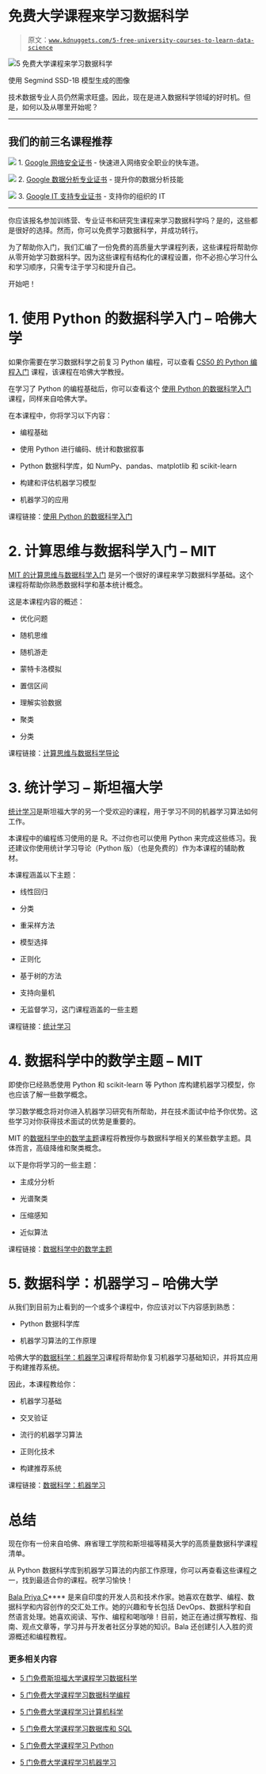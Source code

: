 # 免费大学课程来学习数据科学

> 原文：[`www.kdnuggets.com/5-free-university-courses-to-learn-data-science`](https://www.kdnuggets.com/5-free-university-courses-to-learn-data-science)

![5 免费大学课程来学习数据科学](img/878a44fb88c17a21fbc2e6d6e005b307.png)

使用 Segmind SSD-1B 模型生成的图像

技术数据专业人员仍然需求旺盛。因此，现在是进入数据科学领域的好时机。但是，如何以及从哪里开始呢？

* * *

## 我们的前三名课程推荐

![](img/0244c01ba9267c002ef39d4907e0b8fb.png) 1\. [Google 网络安全证书](https://www.kdnuggets.com/google-cybersecurity) - 快速进入网络安全职业的快车道。

![](img/e225c49c3c91745821c8c0368bf04711.png) 2\. [Google 数据分析专业证书](https://www.kdnuggets.com/google-data-analytics) - 提升你的数据分析技能

![](img/0244c01ba9267c002ef39d4907e0b8fb.png) 3\. [Google IT 支持专业证书](https://www.kdnuggets.com/google-itsupport) - 支持你的组织的 IT

* * *

你应该报名参加训练营、专业证书和研究生课程来学习数据科学吗？是的，这些都是很好的选择。然而，你可以免费学习数据科学，并成功转行。

为了帮助你入门，我们汇编了一份免费的高质量大学课程列表，这些课程将帮助你从零开始学习数据科学。因为这些课程有结构化的课程设置，你不必担心学习什么和学习顺序，只需专注于学习和提升自己。

开始吧！

# 1\. 使用 Python 的数据科学入门 – 哈佛大学

如果你需要在学习数据科学之前复习 Python 编程，可以查看 [CS50 的 Python 编程入门](https://cs50.harvard.edu/python/2022/) 课程，该课程在哈佛大学教授。

在学习了 Python 的编程基础后，你可以查看这个 [使用 Python 的数据科学入门](https://pll.harvard.edu/course/introduction-data-science-python/2023-10) 课程，同样来自哈佛大学。

在本课程中，你将学习以下内容：

+   编程基础

+   使用 Python 进行编码、统计和数据叙事

+   Python 数据科学库，如 NumPy、pandas、matplotlib 和 scikit-learn

+   构建和评估机器学习模型

+   机器学习的应用

课程链接：[使用 Python 的数据科学入门](https://pll.harvard.edu/course/introduction-data-science-python/2023-10)

# 2\. 计算思维与数据科学入门 – MIT

[MIT 的计算思维与数据科学入门](https://ocw.mit.edu/courses/6-0002-introduction-to-computational-thinking-and-data-science-fall-2016/) 是另一个很好的课程来学习数据科学基础。这个课程将帮助你熟悉数据科学和基本统计概念。

这是本课程内容的概述：

+   优化问题

+   随机思维

+   随机游走

+   蒙特卡洛模拟

+   置信区间

+   理解实验数据

+   聚类

+   分类

课程链接：[计算思维与数据科学导论](https://ocw.mit.edu/courses/6-0002-introduction-to-computational-thinking-and-data-science-fall-2016/)

# 3. 统计学习 – 斯坦福大学

[统计学习](https://online.stanford.edu/courses/sohs-ystatslearning-statistical-learning)是斯坦福大学的另一个受欢迎的课程，用于学习不同的机器学习算法如何工作。

本课程中的编程练习使用的是 R。不过你也可以使用 Python 来完成这些练习。我还建议你使用统计学习导论（Python 版）（也是免费的）作为本课程的辅助教材。

本课程涵盖以下主题：

+   线性回归

+   分类

+   重采样方法

+   模型选择

+   正则化

+   基于树的方法

+   支持向量机

+   无监督学习，这门课程涵盖的一些主题

课程链接：[统计学习](https://online.stanford.edu/courses/sohs-ystatslearning-statistical-learning)

# 4. 数据科学中的数学主题 – MIT

即使你已经熟悉使用 Python 和 scikit-learn 等 Python 库构建机器学习模型，你也应该了解一些数学概念。

学习数学概念将对你进入机器学习研究有所帮助，并在技术面试中给予你优势。这些学习对你获得技术面试的优势是重要的。

MIT 的[数据科学中的数学主题](https://ocw.mit.edu/courses/18-s096-topics-in-mathematics-of-data-science-fall-2015/)课程将教授你与数据科学相关的某些数学主题。具体而言，高级降维和聚类概念。

以下是你将学习的一些主题：

+   主成分分析

+   光谱聚类

+   压缩感知

+   近似算法

课程链接：[数据科学中的数学主题](https://ocw.mit.edu/courses/18-s096-topics-in-mathematics-of-data-science-fall-2015/)

# 5. 数据科学：机器学习 – 哈佛大学

从我们到目前为止看到的一个或多个课程中，你应该对以下内容感到熟悉：

+   Python 数据科学库

+   机器学习算法的工作原理

哈佛大学的[数据科学：机器学习](https://pll.harvard.edu/course/data-science-machine-learning/2023-10)课程将帮助你复习机器学习基础知识，并将其应用于构建推荐系统。

因此，本课程教给你：

+   机器学习基础

+   交叉验证

+   流行的机器学习算法

+   正则化技术

+   构建推荐系统

课程链接：[数据科学：机器学习](https://pll.harvard.edu/course/data-science-machine-learning/2023-10)

# 总结

现在你有一份来自哈佛、麻省理工学院和斯坦福等精英大学的高质量数据科学课程清单。

从 Python 数据科学库到机器学习算法的内部工作原理，你可以再查看这些课程之一，找到最适合你的课程。祝学习愉快！

**[](https://twitter.com/balawc27)**[Bala Priya C](https://www.kdnuggets.com/wp-content/uploads/bala-priya-author-image-update-230821.jpg)**** 是来自印度的开发人员和技术作家。她喜欢在数学、编程、数据科学和内容创作的交汇处工作。她的兴趣和专长包括 DevOps、数据科学和自然语言处理。她喜欢阅读、写作、编程和喝咖啡！目前，她正在通过撰写教程、指南、观点文章等，学习并与开发者社区分享她的知识。Bala 还创建引人入胜的资源概述和编程教程。

### 更多相关内容

+   [5 门免费斯坦福大学课程学习数据科学](https://www.kdnuggets.com/5-free-stanford-university-courses-to-learn-data-science)

+   [5 门免费大学课程学习数据科学编程](https://www.kdnuggets.com/5-free-university-courses-to-learn-coding-for-data-science)

+   [5 门免费大学课程学习计算机科学](https://www.kdnuggets.com/5-free-university-courses-to-learn-computer-science)

+   [5 门免费大学课程学习数据库和 SQL](https://www.kdnuggets.com/5-free-university-courses-to-learn-databases-and-sql)

+   [5 门免费大学课程学习 Python](https://www.kdnuggets.com/5-free-university-courses-to-learn-python)

+   [5 门免费大学课程学习机器学习](https://www.kdnuggets.com/5-free-university-courses-to-learn-machine-learning)
